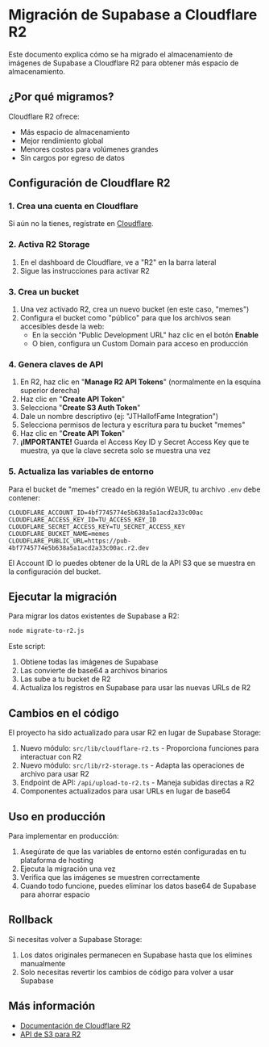 # Migración de Supabase a Cloudflare R2

Este documento explica cómo se ha migrado el almacenamiento de imágenes de Supabase a Cloudflare R2 para obtener más espacio de almacenamiento.

## ¿Por qué migramos?

Cloudflare R2 ofrece:
- Más espacio de almacenamiento
- Mejor rendimiento global
- Menores costos para volúmenes grandes
- Sin cargos por egreso de datos

## Configuración de Cloudflare R2

### 1. Crea una cuenta en Cloudflare

Si aún no la tienes, regístrate en [Cloudflare](https://dash.cloudflare.com/sign-up).

### 2. Activa R2 Storage

1. En el dashboard de Cloudflare, ve a "R2" en la barra lateral
2. Sigue las instrucciones para activar R2

### 3. Crea un bucket

1. Una vez activado R2, crea un nuevo bucket (en este caso, "memes")
2. Configura el bucket como "público" para que los archivos sean accesibles desde la web:
   - En la sección "Public Development URL" haz clic en el botón **Enable**
   - O bien, configura un Custom Domain para acceso en producción

### 4. Genera claves de API

1. En R2, haz clic en "**Manage R2 API Tokens**" (normalmente en la esquina superior derecha)
2. Haz clic en "**Create API Token**"
3. Selecciona "**Create S3 Auth Token**"
4. Dale un nombre descriptivo (ej: "JTHallofFame Integration")
5. Selecciona permisos de lectura y escritura para tu bucket "memes"
6. Haz clic en "**Create API Token**"
7. **¡IMPORTANTE!** Guarda el Access Key ID y Secret Access Key que te muestra, ya que la clave secreta solo se muestra una vez

### 5. Actualiza las variables de entorno

Para el bucket de "memes" creado en la región WEUR, tu archivo `.env` debe contener:

```
CLOUDFLARE_ACCOUNT_ID=4bf7745774e5b638a5a1acd2a33c00ac
CLOUDFLARE_ACCESS_KEY_ID=TU_ACCESS_KEY_ID
CLOUDFLARE_SECRET_ACCESS_KEY=TU_SECRET_ACCESS_KEY
CLOUDFLARE_BUCKET_NAME=memes
CLOUDFLARE_PUBLIC_URL=https://pub-4bf7745774e5b638a5a1acd2a33c00ac.r2.dev
```

El Account ID lo puedes obtener de la URL de la API S3 que se muestra en la configuración del bucket.

## Ejecutar la migración

Para migrar los datos existentes de Supabase a R2:

```bash
node migrate-to-r2.js
```

Este script:
1. Obtiene todas las imágenes de Supabase
2. Las convierte de base64 a archivos binarios
3. Las sube a tu bucket de R2
4. Actualiza los registros en Supabase para usar las nuevas URLs de R2

## Cambios en el código

El proyecto ha sido actualizado para usar R2 en lugar de Supabase Storage:

1. Nuevo módulo: `src/lib/cloudflare-r2.ts` - Proporciona funciones para interactuar con R2
2. Nuevo módulo: `src/lib/r2-storage.ts` - Adapta las operaciones de archivo para usar R2
3. Endpoint de API: `/api/upload-to-r2.ts` - Maneja subidas directas a R2
4. Componentes actualizados para usar URLs en lugar de base64

## Uso en producción

Para implementar en producción:

1. Asegúrate de que las variables de entorno estén configuradas en tu plataforma de hosting
2. Ejecuta la migración una vez
3. Verifica que las imágenes se muestren correctamente
4. Cuando todo funcione, puedes eliminar los datos base64 de Supabase para ahorrar espacio

## Rollback

Si necesitas volver a Supabase Storage:

1. Los datos originales permanecen en Supabase hasta que los elimines manualmente
2. Solo necesitas revertir los cambios de código para volver a usar Supabase

## Más información

- [Documentación de Cloudflare R2](https://developers.cloudflare.com/r2/)
- [API de S3 para R2](https://developers.cloudflare.com/r2/api/s3/)
